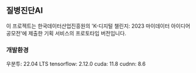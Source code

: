 ## 질병진단AI
이 프로젝트는 한국데이터산업진흥원의 'K-디지털 챌린지: 2023 마이데이터 아이디어 공모전'에 제출한 기획 서비스의 프로토타입 버전입니다.

### 개발환경
우분투: 22.04 LTS
tensorflow: 2.12.0
cuda: 11.8
cudnn: 8.6
